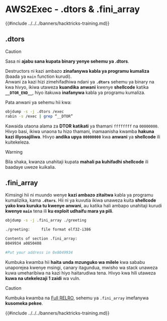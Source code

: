 # AWS2Exec - .dtors & .fini_array

{{#include ../../../banners/hacktricks-training.md}}

## .dtors

> [!CAUTION]
> Sasa ni **ajabu sana kupata binary yenye sehemu ya .dtors**.

Destructors ni kazi ambazo **zinafanywa kabla ya programu kumaliza** (baada ya `main` function kurudi).\
Anwani za kazi hizi zimehifadhiwa ndani ya **`.dtors`** sehemu ya binary na kwa hivyo, ikiwa utaweza **kuandika** **anwani** kwenye **shellcode** katika **`__DTOR_END__`**, hiyo itakuwa **inafanywa** kabla ya programu kumaliza.

Pata anwani ya sehemu hii kwa:
```bash
objdump -s -j .dtors /exec
rabin -s /exec | grep “__DTOR”
```
Kawaida utaona alama za **DTOR** **katikati** ya thamani `ffffffff` na `00000000`. Hivyo basi, ikiwa unaona tu hizo thamani, inamaanisha kwamba **hakuna kazi iliyosajiliwa**. Hivyo **andika upya** **`00000000`** kwa **anwani** ya **shellcode** ili kuitekeleza.

> [!WARNING]
> Bila shaka, kwanza unahitaji kupata **mahali pa kuhifadhi shellcode** ili baadaye uweze kuikalia.

## **.fini_array**

Kimsingi hii ni muundo wenye **kazi ambazo zitaitwa** kabla ya programu kumalizika, kama **`.dtors`**. Hii ni ya kuvutia ikiwa unaweza kuita **shellcode yako kwa kuruka tu kwenye anwani**, au katika hali ambapo unahitaji kurudi **kwenye `main`** tena ili **ku exploit udhaifu mara ya pili**.
```bash
objdump -s -j .fini_array ./greeting

./greeting:     file format elf32-i386

Contents of section .fini_array:
8049934 a0850408

#Put your address in 0x8049934
```
Kumbuka kwamba hii **haita** **unda** **mzunguko wa milele** kwa sababu unaporejea kwenye msingi, canary itagundua, mwisho wa stack unaweza kuwa umeharibiwa na kazi hiyo haitarudiwa tena. Hivyo kwa hili utaweza **kuwa na utekelezaji 1 zaidi** wa vuln.

> [!CAUTION]
> Kumbuka kwamba na [Full RELRO](../common-binary-protections-and-bypasses/relro.md), sehemu ya `.fini_array` imefanywa **kusomeka pekee**.

{{#include ../../../banners/hacktricks-training.md}}

